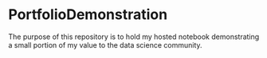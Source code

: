 # PortfolioDemonstration
The purpose of this repository is to hold my hosted notebook demonstrating a small portion of my value to the data science community.
